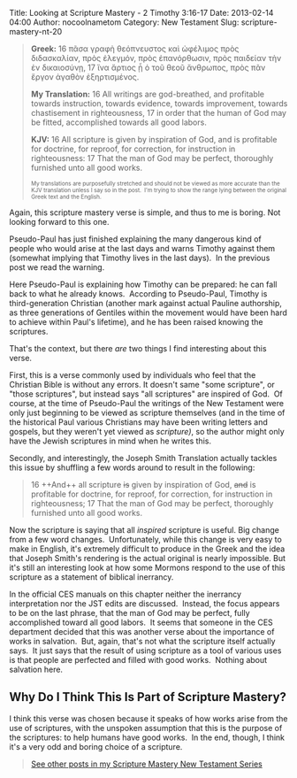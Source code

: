 Title: Looking at Scripture Mastery - 2 Timothy 3:16-17
Date: 2013-02-14 04:00
Author: nocoolnametom
Category: New Testament
Slug: scripture-mastery-nt-20

> **Greek:**
>  <span>16</span> πᾶσα γραφὴ θεόπνευστος καὶ ὠφέλιμος πρὸς
>  διδασκαλίαν, πρὸς ἐλεγμόν, πρὸς ἐπανόρθωσιν, πρὸς παιδείαν τὴν ἐν
>  δικαιοσύνῃ,
>  <span>17</span> ἵνα ἄρτιος ᾖ ὁ τοῦ θεοῦ ἄνθρωπος, πρὸς πᾶν ἔργον
>  ἀγαθὸν ἐξηρτισμένος.
>
> **My Translation:**
>  <span>16</span> All writings are god-breathed, and
>  profitable towards instruction, towards evidence, towards
>  improvement, towards chastisement in righteousness,
>  <span>17</span> in order that the human of God may be
>  fitted, accomplished towards all good labors.
>
> **KJV:**
>  <span>16</span> All scripture is given by inspiration of God, and is
>  profitable for doctrine, for reproof, for correction, for
>  instruction in righteousness:
>  <span>17</span> That the man of God may be perfect, thoroughly
>  furnished unto all good works.
>
> <span style="font-size: x-small;">My translations are purposefully stretched
>  and should not be viewed as more accurate than the KJV translation unless I
>  say so in the post.  I'm trying to show the range lying between the original
>  Greek text and the English.</span>

Again, this scripture mastery verse is simple, and thus to me is boring.
Not looking forward to this one.

Pseudo-Paul has just finished explaining the many dangerous kind of
people who would arise at the last days and warns Timothy against them (somewhat
implying that Timothy lives in the last days).  In the previous post we read the
warning.

Here Pseudo-Paul is explaining how Timothy can be prepared: he can fall
back to what he already knows.  According to Pseudo-Paul, Timothy is
third-generation Christian (another mark against actual Pauline authorship, as three
generations of Gentiles within the movement would have been hard to achieve within
Paul's lifetime), and he has been raised knowing the scriptures.

That's the context, but there *are* two things I find interesting about
this verse.

First, this is a verse commonly used by individuals who feel that the
Christian Bible is without any errors. It doesn't same "some scripture", or
"those scriptures", but instead says "all scriptures" are inspired of God.  Of
course, at the time of Pseudo-Paul the writings of the New Testament were only
just beginning to be viewed as scripture themselves (and in the time of the
historical Paul various Christians may have been writing letters and
gospels, but they weren't yet viewed as *scripture)*, so the author might only
have the Jewish scriptures in mind when he writes this.

Secondly, and interestingly, the Joseph Smith Translation actually
tackles this issue by shuffling a few words around to result in the following:

>  <span>16</span> ++And++ all scripture ~~is~~ given by inspiration of God,
>   ~~and~~ is profitable for doctrine, for reproof, for correction, for instruction
>   in righteousness;
>   <span>17</span> That the man of God may be perfect, thoroughly furnished unto
>   all good works.

Now the scripture is saying that all *inspired* scripture is useful.
Big change from a few word changes.  Unfortunately, while this change is very easy
to make in English, it's extremely difficult to produce in the Greek and the
idea that Joseph Smith's rendering is the actual original is nearly impossible.
But it's still an interesting look at how some Mormons respond to the use of
this scripture as a statement of biblical inerrancy.

In the official CES manuals on this chapter neither the inerrancy
interpretation nor the JST edits are discussed.  Instead, the focus appears to be on
the last phrase, that the man of God may be perfect, fully accomplished toward
all good labors.  It seems that someone in the CES department decided that this
was another verse about the importance of works in salvation.  But, again,
that's not what the scripture itself actually says.  It just says that the
result of using scripture as a tool of various uses is that people are perfected
and filled with good works.  Nothing about salvation here.

Why Do I Think This Is Part of Scripture Mastery?
-------------------------------------------------

I think this verse was chosen because it speaks of how works arise from
the use of scriptures, with the unspoken assumption that this is the purpose of
the scriptures: to help humans have good works.  In the end, though, I
think it's a very odd and boring choice of a scripture.

> [See other posts in my Scripture Mastery New Testament Series][]

  [See other posts in my Scripture Mastery New Testament Series]: /scripture-mastery-new-testament/ "Scripture Mastery: New Testament"
